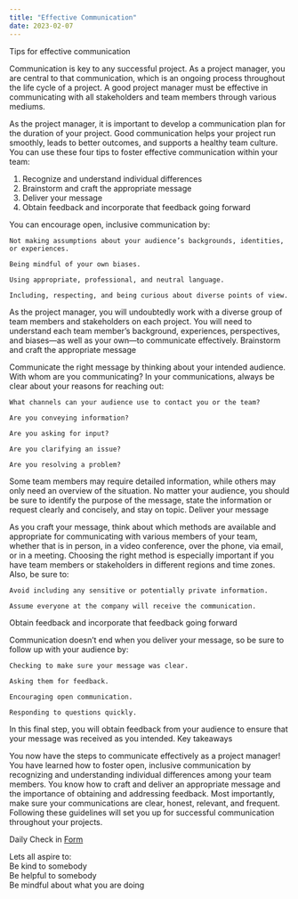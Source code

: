 ```yaml
---
title: "Effective Communication"
date: 2023-02-07
---
```



Tips for effective communication

Communication is key to any successful project. As a project manager, you are central to that communication, which is an ongoing process throughout the life cycle of a project. A good project manager must be effective in communicating with all stakeholders and team members through various mediums.

As the project manager, it is important to develop a communication plan for the duration of your project. Good communication helps your project run smoothly, leads to better outcomes, and supports a healthy team culture. You can use these four tips to foster effective communication within your team: 

1. Recognize and understand individual differences  
2. Brainstorm and craft the appropriate message 
3. Deliver your message 
4. Obtain feedback and incorporate that feedback going forward

You can encourage open, inclusive communication by:

    Not making assumptions about your audience’s backgrounds, identities, or experiences. 

    Being mindful of your own biases.

    Using appropriate, professional, and neutral language.

    Including, respecting, and being curious about diverse points of view.

As the project manager, you will undoubtedly work with a diverse group of team members and stakeholders on each project. You will need to understand each team member’s background, experiences, perspectives, and biases—as well as your own—to  communicate effectively. 
Brainstorm and craft the appropriate message

Communicate the right message by thinking about your intended audience. With whom are you communicating? In your communications, always be clear about your reasons for reaching out:

    What channels can your audience use to contact you or the team? 

    Are you conveying information?

    Are you asking for input?

    Are you clarifying an issue?

    Are you resolving a problem?

Some team members may require detailed information, while others may only need an overview of the situation. No matter your audience, you should be sure to identify the purpose of the message, state the information or request clearly and concisely, and stay on topic. 
Deliver your message

As you craft your message, think about which methods are available and appropriate for communicating with various members of your team, whether that is in person, in a video conference, over the phone, via email, or in a meeting. Choosing the right method is especially important if you have team members or stakeholders in different regions and time zones. Also, be sure to:

    Avoid including any sensitive or potentially private information. 

    Assume everyone at the company will receive the communication.

Obtain feedback and incorporate that feedback going forward

Communication doesn’t end when you deliver your message, so be sure to follow up with your audience by:

    Checking to make sure your message was clear.

    Asking them for feedback.

    Encouraging open communication.

    Responding to questions quickly.

In this final step, you will obtain feedback from your audience to ensure that your message was received as you intended. 
Key takeaways

You now have the steps to communicate effectively as a project manager! You have learned how to foster open, inclusive communication by recognizing and understanding individual differences among your team members. You know how to craft and deliver an appropriate message and the importance of obtaining and addressing feedback. Most importantly, make sure your communications are clear, honest, relevant, and frequent. Following these guidelines will set you up for successful communication throughout your projects. 


Daily Check in [Form](https://forms.gle/BRA4EH2sMoZdLPgE8)

Lets all aspire to:  
Be kind to somebody  
Be helpful to somebody  
Be mindful about what you are doing
